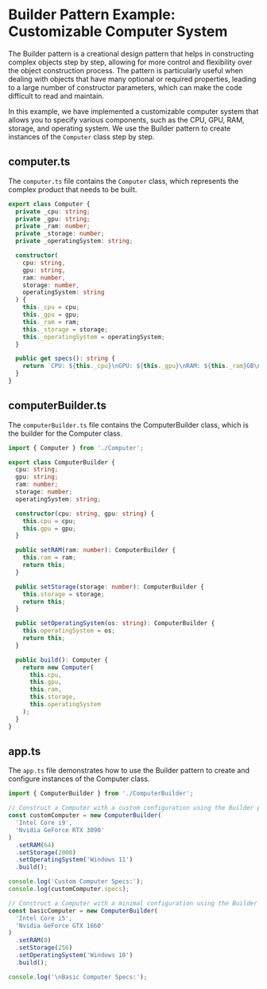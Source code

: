 # Builder Pattern Example: Customizable Computer System

The Builder pattern is a creational design pattern that helps in constructing complex objects step by step, allowing for more control and flexibility over the object construction process. The pattern is particularly useful when dealing with objects that have many optional or required properties, leading to a large number of constructor parameters, which can make the code difficult to read and maintain.

In this example, we have implemented a customizable computer system that allows you to specify various components, such as the CPU, GPU, RAM, storage, and operating system. We use the Builder pattern to create instances of the `Computer` class step by step.

## computer.ts

The `computer.ts` file contains the `Computer` class, which represents the complex product that needs to be built.

```typescript
export class Computer {
  private _cpu: string;
  private _gpu: string;
  private _ram: number;
  private _storage: number;
  private _operatingSystem: string;

  constructor(
    cpu: string,
    gpu: string,
    ram: number,
    storage: number,
    operatingSystem: string
  ) {
    this._cpu = cpu;
    this._gpu = gpu;
    this._ram = ram;
    this._storage = storage;
    this._operatingSystem = operatingSystem;
  }

  public get specs(): string {
    return `CPU: ${this._cpu}\nGPU: ${this._gpu}\nRAM: ${this._ram}GB\nStorage: ${this._storage}GB\nOperating System: ${this._operatingSystem}`;
  }
}
```

## computerBuilder.ts

The `computerBuilder.ts` file contains the ComputerBuilder class, which is the builder for the Computer class.

```typescript
import { Computer } from './Computer';

export class ComputerBuilder {
  cpu: string;
  gpu: string;
  ram: number;
  storage: number;
  operatingSystem: string;

  constructor(cpu: string, gpu: string) {
    this.cpu = cpu;
    this.gpu = gpu;
  }

  public setRAM(ram: number): ComputerBuilder {
    this.ram = ram;
    return this;
  }

  public setStorage(storage: number): ComputerBuilder {
    this.storage = storage;
    return this;
  }

  public setOperatingSystem(os: string): ComputerBuilder {
    this.operatingSystem = os;
    return this;
  }

  public build(): Computer {
    return new Computer(
      this.cpu,
      this.gpu,
      this.ram,
      this.storage,
      this.operatingSystem
    );
  }
}
```

## app.ts

The `app.ts` file demonstrates how to use the Builder pattern to create and configure instances of the Computer class.

```typescript
import { ComputerBuilder } from './ComputerBuilder';

// Construct a Computer with a custom configuration using the Builder pattern
const customComputer = new ComputerBuilder(
  'Intel Core i9',
  'Nvidia GeForce RTX 3090'
)
  .setRAM(64)
  .setStorage(2000)
  .setOperatingSystem('Windows 11')
  .build();

console.log('Custom Computer Specs:');
console.log(customComputer.specs);

// Construct a Computer with a minimal configuration using the Builder pattern
const basicComputer = new ComputerBuilder(
  'Intel Core i5',
  'Nvidia GeForce GTX 1660'
)
  .setRAM(8)
  .setStorage(256)
  .setOperatingSystem('Windows 10')
  .build();

console.log('\nBasic Computer Specs:');
```

